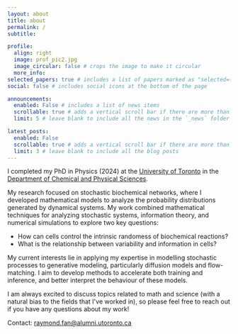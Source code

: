 ```yaml
---
layout: about
title: about
permalink: /
subtitle: 

profile:
  align: right
  image: prof_pic2.jpg
  image_circular: false # crops the image to make it circular
  more_info: 
selected_papers: true # includes a list of papers marked as "selected={true}"
social: false # includes social icons at the bottom of the page

announcements:
  enabled: False # includes a list of news items
  scrollable: true # adds a vertical scroll bar if there are more than 3 news items
  limit: 5 # leave blank to include all the news in the `_news` folder

latest_posts:
  enabled: False
  scrollable: true # adds a vertical scroll bar if there are more than 3 new posts items
  limit: 3 # leave blank to include all the blog posts
---
```


I completed my PhD in Physics (2024) at the [University of Toronto](https://www.utoronto.ca/) in the [Department of Chemical and Physical Sciences](https://www.physics.utoronto.ca/graduate/current-students/).

My research focused on stochastic biochemical networks, where I developed mathematical models to analyze the probability distributions generated by dynamical systems. My work combined mathematical techniques for analyzing stochastic systems, information theory, and numerical simulations to explore two key questions:
- How can cells control the intrinsic randomess of biochemical reactions?
- What is the relationship between variability and information in cells?

My current interests lie in applying my expertise in modelling stochastic processes to generative modeling, particularly diffusion models and flow-matching. I aim to develop methods to accelerate both training and inference, and better interpret the behaviour of these models.

I am always excited to discuss topics related to math and science (with a natural bias to the fields that I've worked in), so please feel free to reach out if you have any questions about my work!

Contact: raymond.fan@alumni.utoronto.ca
